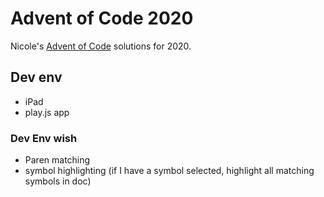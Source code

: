 # Advent of Code 2020
 
 Nicole's [Advent of Code](https://adventofcode.com/2020) solutions for 2020.
 
 ## Dev env
 
 - iPad
 - play.js app
 
 
 ### Dev Env wish
 - Paren matching
 - symbol highlighting (if I have a symbol selected, highlight all matching symbols in doc)